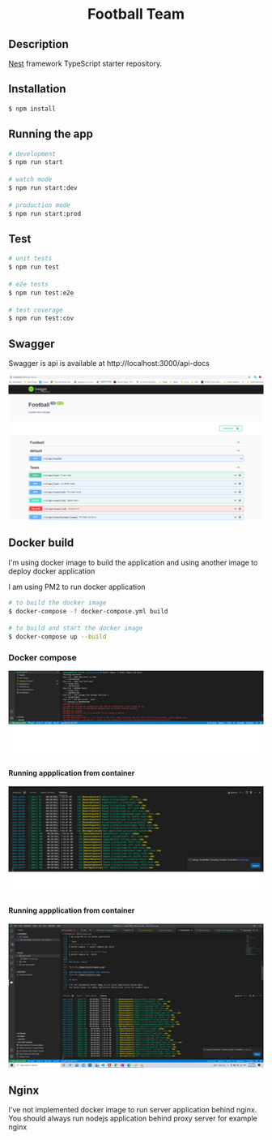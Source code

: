 <p align="center">
<center>
<h1> Football Team</h1>
</center>
</p>

## Description

[Nest](https://github.com/nestjs/nest) framework TypeScript starter repository.

## Installation

```bash
$ npm install
```

## Running the app

```bash
# development
$ npm run start

# watch mode
$ npm run start:dev

# production mode
$ npm run start:prod
```

## Test

```bash
# unit tests
$ npm run test

# e2e tests
$ npm run test:e2e

# test coverage
$ npm run test:cov
```

## Swagger

Swagger is api is available at http://localhost:3000/api-docs

![plot](./images/swagger.png)

## Docker build

I'm using docker image to build the application and using another image to deploy docker application

I am using PM2 to run docker application

```bash
# to build the docker image
$ docker-compose -f docker-compose.yml build

# to build and start the docker image
$ docker-compose up --build
```

### Docker compose

![plot](./images/dockercompose.png)

#### Running appplication from container

![plot](./images/dockerrun.png)

#### Running appplication from container

![plot](./images/dockerfullscreen.png)

## Nginx

I've not implemented docker image to run server application behind nginx.
You should always run nodejs application behind proxy server for example nginx
